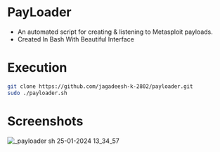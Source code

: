# PayLoader
- An automated script for creating & listening to Metasploit payloads.
- Created In Bash With Beautiful Interface

# Execution
```bash
git clone https://github.com/jagadeesh-k-2802/payloader.git
sudo ./payloader.sh
```
  
# Screenshots
![_payloader sh 25-01-2024 13_34_57](https://github.com/jagadeesh-k-2802/payloader/assets/63912668/152afc22-69d5-4a22-b783-2c44303fb7d1)
